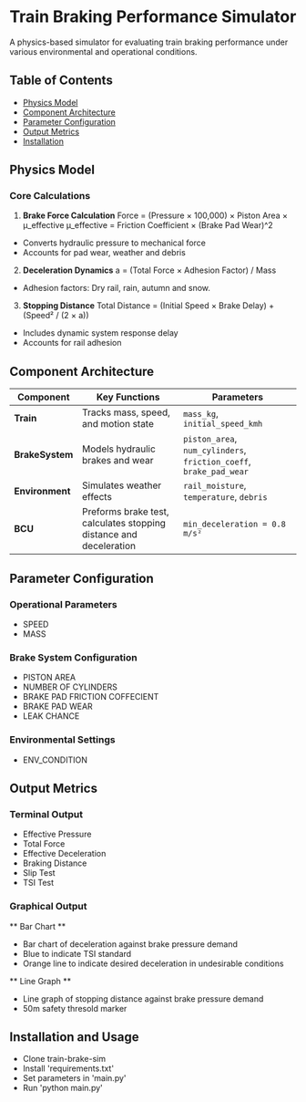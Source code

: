 # Train Braking Performance Simulator

A physics-based simulator for evaluating train braking performance under various environmental and operational conditions.

## Table of Contents
- [Physics Model](#physics-model)
- [Component Architecture](#component-architecture)
- [Parameter Configuration](#parameter-configuration)
- [Output Metrics](#output-metrics)
- [Installation](#installation-and-usage)

## Physics Model

### Core Calculations
1. **Brake Force Calculation**
  Force = (Pressure × 100,000) × Piston Area × μ_effective 
  μ_effective = Friction Coefficient × (Brake Pad Wear)^2

  - Converts hydraulic pressure to mechanical force
  - Accounts for pad wear, weather and debris

2. **Deceleration Dynamics**
  a = (Total Force × Adhesion Factor) / Mass

  - Adhesion factors: Dry rail, rain, autumn and snow.

3. **Stopping Distance**
  Total Distance = (Initial Speed × Brake Delay) + (Speed² / (2 × a))

  - Includes dynamic system response delay
  - Accounts for rail adhesion

## Component Architecture

| Component         | Key Functions | Parameters |
|-------------------|--------------|------------|
| **Train**         | Tracks mass, speed, and motion state | `mass_kg`, `initial_speed_kmh` |
| **BrakeSystem**   | Models hydraulic brakes and wear | `piston_area`, `num_cylinders`, `friction_coeff`, `brake_pad_wear` |
| **Environment**   | Simulates weather effects | `rail_moisture`, `temperature`, `debris` |
| **BCU**           | Preforms brake test, calculates stopping distance and deceleration | `min_deceleration = 0.8 m/s²` |

## Parameter Configuration

### Operational Parameters
  - SPEED
  - MASS

### Brake System Configuration
  - PISTON AREA
  - NUMBER OF CYLINDERS
  - BRAKE PAD FRICTION COFFECIENT
  - BRAKE PAD WEAR
  - LEAK CHANCE

### Environmental Settings
  - ENV_CONDITION

## Output Metrics

### Terminal Output
  - Effective Pressure
  - Total Force
  - Effective Deceleration
  - Braking Distance
  - Slip Test
  - TSI Test

### Graphical Output 

  ** Bar Chart **
  - Bar chart of deceleration against brake pressure demand
  - Blue to indicate TSI standard
  - Orange line to indicate desired deceleration in undesirable conditions

  ** Line Graph **
  - Line graph of stopping distance against brake pressure demand
  - 50m safety thresold marker

## Installation and Usage

- Clone train-brake-sim
- Install 'requirements.txt'
- Set parameters in 'main.py'
- Run 'python main.py'
